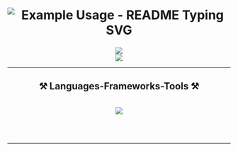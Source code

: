 <h1 align="center">
    <div style="height: 70px; width: auto; display: block;">
      <img src="https://readme-typing-svg.demolab.com/?lines=Hello, +I'm+Alex!;+An+Android Developer+💚;&font=Righteous&color=1BA232FF&size=35&center=true&vCenter=true&width=500&height=70&duration=4000" alt="Example Usage - README Typing SVG">
    </div>
</h1>
 
<div align="center" style="display: block;"> 
    <div>
          <a href="mailto:alexandr.zimarev.64@gmail.com">
          <img src="https://img.shields.io/badge/Gmail-333333?style=for-the-badge&logo=gmail&logoColor=red" />
          </a>
    </div>
    <div>
          <a href="https://alex-zim-98.github.io/" target="_blank">
          <img src="https://img.shields.io/badge/Portfolio-FF5722?style=for-the-badge&logo=todoist&logoColor=white" target="_blank" />
  </a>
    </div>

</div>

 <hr/>
 
<h2 align="center">⚒️ Languages-Frameworks-Tools ⚒️</h2>
<br/>
<div align="center" style="height: 50px;">
    <img src="https://skillicons.dev/icons?i=java,kotlin,androidstudio,git" />
</div>

<br/>
<hr/>
